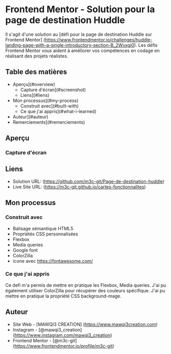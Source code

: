 # Frontend Mentor - Solution pour la page de destination Huddle

Il s'agit d'une solution au [défi pour la page de destination Huddle sur Frontend Mentor] (https://www.frontendmentor.io/challenges/huddle-landing-page-with-a-single-introductory-section-B_2Wvxgi0). Les défis Frontend Mentor vous aident à améliorer vos compétences en codage en réalisant des projets réalistes. 

## Table des matières

- Aperçu](#overview)
  - Capture d'écran](#screenshot)
  - Liens](#liens)
- Mon processus](#my-process)
  - Construit avec](#built-with)
  - Ce que j'ai appris](#what-i-learned)
- Auteur](#auteur)
- Remerciements](#remerciements)


## Aperçu

### Capture d'écran

## Liens
- Solution URL: (https://github.com/m3c-git/Page-de-destination-huddle)
- Live Site URL: (https://m3c-git.github.io/cartes-fonctionnalites)

## Mon processus

### Construit avec

- Balisage sémantique HTML5
- Propriétés CSS personnalisées
- Flexbox
- Media queries
- Google font
- ColorZilla
- icone avec https://fontawesome.com/


### Ce que j'ai appris

Ce defi m'a permis de mettre en pratique les Flexbox, Media queries. J'ai pu également utiliser ColorZilla pour récupérer des couleurs spécifique. J'ai pu mettre en pratique la propriété CSS background-mage.


## Auteur

- Site Web - [MAWQI3 CREATION] (https://www.mawqi3creation.com)
- Instagram - [@mawqi3_creation] (https://www.instagram.com/mawqi3_creation)
- Frontend Mentor - [@m3c-git] (https://www.frontendmentor.io/profile/m3c-git)
